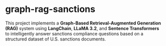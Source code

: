 # graph-rag-sanctions
This project implements a **Graph-Based Retrieval-Augmented Generation (RAG)** system using **LangChain**, **LLaMA 3.2**, and **Sentence Transformers** to intelligently answer sanctions compliance questions based on a structured dataset of U.S. sanctions documents.
